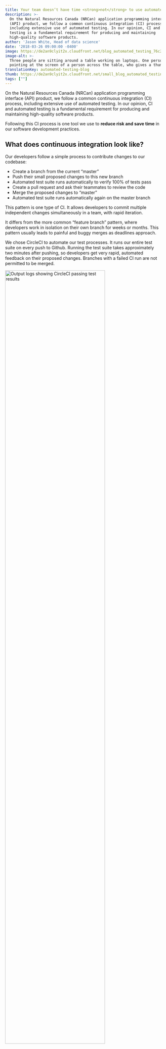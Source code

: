 ```yaml
---
title: Your team doesn’t have time <strong>not</strong> to use automated testing
description: >-
  On the Natural Resources Canada (NRCan) application programming interface
  (API) product, we follow a common continuous integration (CI) process,
  including extensive use of automated testing. In our opinion, CI and automated
  testing is a fundamental requirement for producing and maintaining
  high-quality software products.
author: 'Jason White, Head of data science'
date: '2018-03-26 09:00:00 -0400'
image: https://de2an9clyit2x.cloudfront.net/blog_automated_testing_76c2e620d6.jpg
image-alt: >-
  Three people are sitting around a table working on laptops. One person is
  pointing at the screen of a person across the table, who gives a thumbs-up.
translationKey: automated-testing-blog
thumb: https://de2an9clyit2x.cloudfront.net/small_blog_automated_testing_76c2e620d6.jpg
tags: [""]
---
```


On the Natural Resources Canada (NRCan) application programming interface (API) product, we follow a common continuous integration (CI) process, including extensive use of automated testing. In our opinion, CI and automated testing is a fundamental requirement for producing and maintaining high-quality software products.

Following this CI process is one tool we use to **reduce risk and save time** in our software development practices.

## What does continuous integration look like?

Our developers follow a simple process to contribute changes to our codebase:

* Create a branch from the current “master”
* Push their small proposed changes to this new branch
* Automated test suite runs automatically to verify 100% of tests pass
* Create a pull request and ask their teammates to review the code
* Merge the proposed changes to “master”
* Automated test suite runs automatically again on the master branch

This pattern is one type of CI. It allows developers to commit multiple independent changes simultaneously in a team, with rapid iteration.

It differs from the more common “feature branch” pattern, where developers work in isolation on their own branch for weeks or months. This pattern usually leads to painful and buggy merges as deadlines approach.

We chose CircleCI to automate our test processes. It runs our entire test suite on every push to Github. Running the test suite takes approximately two minutes after pushing, so developers get very rapid, automated feedback on their proposed changes. Branches with a failed CI run are not permitted to be merged.

<img width="80%" alt="Output logs showing CircleCI passing test results" src="https://de2an9clyit2x.cloudfront.net/nrcan3_img1_2c562f811f.png">

Successful CI run

<img width="80%" alt="Output logs showing three passing CircleCI test results and one failed" src="https://de2an9clyit2x.cloudfront.net/nrcan3_img2_3874be6ce8.png">
<img width="80%" alt="Output logs showing a failed test result" src="https://de2an9clyit2x.cloudfront.net/nrcan3_img3_473f846ada.png">

Failed CI run

The master branch is never permitted to remain in a failing state. This state, known as a “broken master” or a “red master”, is treated as an urgent situation that must be fixed immediately, usually by simply reverting the change that broke it.

## This is great, but what about time and costs?

Setting up CircleCI to run an existing test suite took approximately 45 minutes. The test suite takes about two minutes to run each time. It costs us approximately $50/month to run CircleCI on this project ($50 per month. Not $50 per month per user).

When we discuss these efforts with other teams, they often claim that they’d love to follow this approach, but they don’t have enough time. We beg to differ: your team doesn’t have the time **not** to use automated testing. In the short term, it might be correct (debatably), but it certainly doesn’t make sense in the medium to long term.

Having a reliable, comprehensive suite of tests provides many long-term benefits:

* New and junior team members can be onboarded quickly and safely
* Developers are able to contribute code quickly and confidently
* Separate testing steps are redundant, improving iteration speed

## Wait, you don't have separate software testers?

That’s right. The idea that developers shouldn’t test their own code is, frankly, antiquated. Patterns like [Test-driven development](https://en.wikipedia.org/wiki/Test-driven_development) are common modern practices that have shown to result in higher quality code, and are common in industry today.

With this approach, a separate testing function is counterproductive, as it externalizes the responsibility for code quality outside of the development team. Catching bugs becomes someone else’s problem, and that’s not conducive to good quality software development. As a result, we have no need for dedicated QA specialists.

## Results

The [API codebase](https://github.com/cds-snc/nrcan_api) is of very high quality, one that each member of the team can be proud of. It has allowed us to onboard new members of various skill levels with ease and safety, pushing their first changes within a day or two of arriving. We can depend on our testing infrastructure to ensure that people can make changes independently in a safe manner.

Our developer teammates are empowered to try new approaches to solve problems or reduce technical debt. They have confidence that the test suite is there to catch them if they make a mistake. If they don’t understand a portion of the codebase, the testing suite is a great first stop to see examples of how the code is designed to be used.

Perhaps the best result is the simplest: after six weeks following these practices, not one member of the team would consider going back.

We will share more on the technical aspects of the API we are building with NRCan. In the meantime, you can read our previous posts on this partnership:

* [Part 1: Conducting user research with NRCan to inform an API build](https://digital.canada.ca/2018/02/15/a-conducting-user-research-with-nrcan/)
* [Part 2: Co-locating with NRCan for a week](https://digital.canada.ca/2018/02/15/b-colocating-with-nrcan/)

